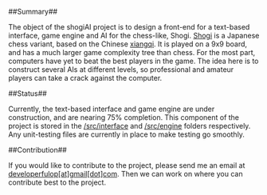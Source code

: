 ##Summary##

The object of the shogiAI project is to design a front-end for a text-based interface, game engine and AI for the chess-like, Shogi. [Shogi](http://en.wikipedia.org/wiki/Shogi) is a Japanese chess variant, based on the Chinese [xiangqi](http://en.wikipedia.org/wiki/Shogi). It is played on a 9x9 board, and has a much larger game complexity tree than chess. For the most part, computers have yet to beat the best players in the game. The idea here is to construct several AIs at different levels, so professional and amateur players can take a crack against the computer.

##Status##

Currently, the text-based interface and game engine are under construction, and are nearing 75% completion. This component of the project is stored in the [/src/interface](https://github.com/richiebful/shogi/tree/master/src/interface) and [/src/engine](https://github.com/richiebful/shogi/tree/master/src/engine) folders respectively. Any unit-testing files are currently in place to make testing go smoothly.

##Contribution##

If you would like to contribute to the project, please send me an email at [developerfulop\[at\]gmail\[dot\]com](mailto:developerfulop@gmail.com). Then we can work on where you can contribute best to the project.
